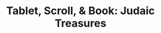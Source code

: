 ---
title: "Tablet, Scroll, & Book: Judaic Treasures"
description: " Since the Maccabean era, Jewish texts were often targets of destruction, especially during the Middle Ages when Christian authorities censored and burned them. Notably, in 1242, 24 cartloads of rabbinic manuscripts were burned in Paris. This pattern continued through the Holocaust, when Jewish libraries were decimated. Despite these losses, some manuscripts and early printed works (incunabula) survived, underscoring the importance of preserving Judaic heritage."
date: ""
hero:
  title: "Tablet, Scroll, & Book"
  tagline: "Judaic Treasures"
  image:
    file: "../../../assets/Penn Libraries Online Exhibits _ Penn Libraries/oldest-haggadah.jpg"
    alt: "Tablet, Scroll, & Book"
slug: "tablet-scroll"
tableOfContents:
  minHeadingLevel: 2
  maxHeadingLevel: 4
template: doc
---
